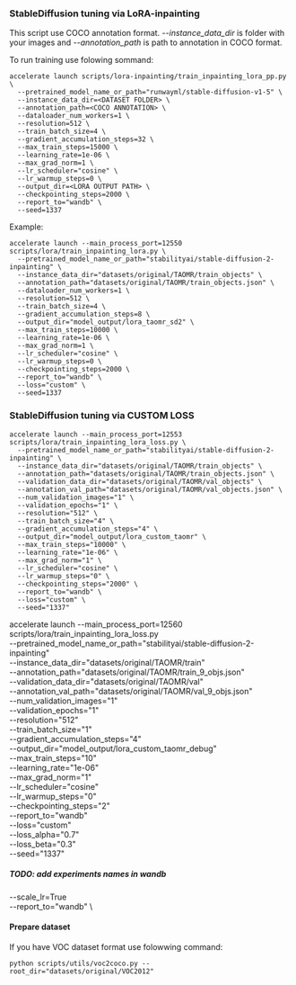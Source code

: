 <!-- ### PowerPaint tuning via LoRA-inpainting  -->
### StableDiffusion tuning via LoRA-inpainting 
This script use COCO annotation format. *--instance_data_dir* is folder with your images and *--annotation_path* is path to annotation in COCO format.

To run training use folowing sommand:
```
accelerate launch scripts/lora-inpainting/train_inpainting_lora_pp.py \
  --pretrained_model_name_or_path="runwayml/stable-diffusion-v1-5" \
  --instance_data_dir=<DATASET FOLDER> \
  --annotation_path=<COCO ANNOTATION> \
  --dataloader_num_workers=1 \
  --resolution=512 \
  --train_batch_size=4 \
  --gradient_accumulation_steps=32 \
  --max_train_steps=15000 \
  --learning_rate=1e-06 \
  --max_grad_norm=1 \
  --lr_scheduler="cosine" \
  --lr_warmup_steps=0 \
  --output_dir=<LORA OUTPUT PATH> \
  --checkpointing_steps=2000 \
  --report_to="wandb" \
  --seed=1337
```

Example:
```
accelerate launch --main_process_port=12550 scripts/lora/train_inpainting_lora.py \
  --pretrained_model_name_or_path="stabilityai/stable-diffusion-2-inpainting" \
  --instance_data_dir="datasets/original/TAOMR/train_objects" \
  --annotation_path="datasets/original/TAOMR/train_objects.json" \
  --dataloader_num_workers=1 \
  --resolution=512 \
  --train_batch_size=4 \
  --gradient_accumulation_steps=8 \
  --output_dir="model_output/lora_taomr_sd2" \
  --max_train_steps=10000 \
  --learning_rate=1e-06 \
  --max_grad_norm=1 \
  --lr_scheduler="cosine" \
  --lr_warmup_steps=0 \
  --checkpointing_steps=2000 \
  --report_to="wandb" \
  --loss="custom" \
  --seed=1337
```

### StableDiffusion tuning via CUSTOM LOSS 
```
accelerate launch --main_process_port=12553 scripts/lora/train_inpainting_lora_loss.py \
  --pretrained_model_name_or_path="stabilityai/stable-diffusion-2-inpainting" \
  --instance_data_dir="datasets/original/TAOMR/train_objects" \
  --annotation_path="datasets/original/TAOMR/train_objects.json" \
  --validation_data_dir="datasets/original/TAOMR/val_objects" \
  --annotation_val_path="datasets/original/TAOMR/val_objects.json" \
  --num_validation_images="1" \
  --validation_epochs="1" \
  --resolution="512" \
  --train_batch_size="4" \
  --gradient_accumulation_steps="4" \
  --output_dir="model_output/lora_custom_taomr" \
  --max_train_steps="10000" \
  --learning_rate="1e-06" \
  --max_grad_norm="1" \
  --lr_scheduler="cosine" \
  --lr_warmup_steps="0" \
  --checkpointing_steps="2000" \
  --report_to="wandb" \
  --loss="custom" \
  --seed="1337" 
```






accelerate launch --main_process_port=12560 scripts/lora/train_inpainting_lora_loss.py \
  --pretrained_model_name_or_path="stabilityai/stable-diffusion-2-inpainting" \
  --instance_data_dir="datasets/original/TAOMR/train" \
  --annotation_path="datasets/original/TAOMR/train_9_objs.json" \
  --validation_data_dir="datasets/original/TAOMR/val" \
  --annotation_val_path="datasets/original/TAOMR/val_9_objs.json" \
  --num_validation_images="1" \
  --validation_epochs="1" \
  --resolution="512" \
  --train_batch_size="1" \
  --gradient_accumulation_steps="4" \
  --output_dir="model_output/lora_custom_taomr_debug" \
  --max_train_steps="10" \
  --learning_rate="1e-06" \
  --max_grad_norm="1" \
  --lr_scheduler="cosine" \
  --lr_warmup_steps="0" \
  --checkpointing_steps="2" \
  --report_to="wandb" \
  --loss="custom" \
  --loss_alpha="0.7" \
  --loss_beta="0.3" \
  --seed="1337" 











  


##### TODO: add experiments names in wandb 
  --scale_lr=True \
  --report_to="wandb" \


#### Prepare dataset
If you have VOC dataset format use folowwing command:

```
python scripts/utils/voc2coco.py --root_dir="datasets/original/VOC2012" 
```
